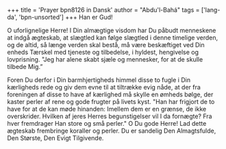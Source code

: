 +++
title = 'Prayer bpn8126 in Dansk'
author = "Abdu'l-Bahá"
tags = ['lang-da', 'bpn-unsorted']
+++
Han er Gud!

O uforlignelige Herre! I Din almægtige visdom har Du påbudt menneskene at indgå ægteskab, at slægtled kan følge slægtled i denne timelige verden, og de altid, så længe verden skal bestå, må være beskæftiget ved Din enheds Tærskel med tjeneste og tilbedelse, i hyldest, hengivelse og lovprisning. "Jeg har alene skabt sjæle og mennesker, for at de skulle tilbede Mig.”

Foren Du derfor i Din barmhjertigheds himmel disse to fugle i Din kærligheds rede og giv dem evne til at tiltrække evig nåde, at der fra foreningen af disse to have af kærlighed må skylle en ømheds bølge, der kaster perler af rene og gode frugter på livets kyst. "Han har frigjort de to have for at de kan møde hinanden: Imellem dem er en grænse, de ikke overskrider. Hvilken af jeres Herres begunstigelser vil I da fornægte? Fra hver fremdrager Han store og små perler."  O Du gode Herre! Lad dette ægteskab frembringe koraller og perler. Du er sandelig Den Almagtsfulde, Den Største, Den Evigt Tilgivende.
